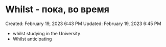 # Whilst - пока, во время

Created: February 19, 2023 6:43 PM
Updated: February 19, 2023 6:45 PM

- whilst studying in the University
- Whilst anticipating